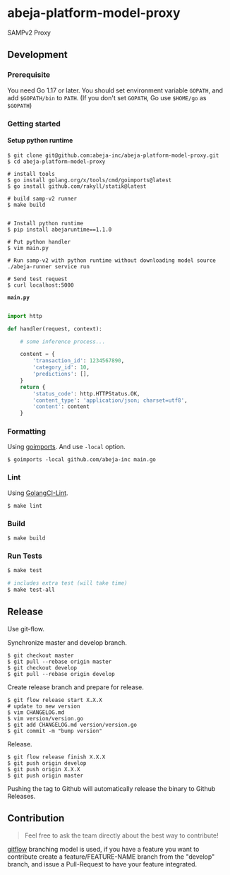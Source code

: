 # abeja-platform-model-proxy

SAMPv2 Proxy

## Development

### Prerequisite

You need Go 1.17 or later.
You should set environment variable `GOPATH`, and add `$GOPATH/bin` to `PATH`.
(If you don't set `GOPATH`, Go use `$HOME/go` as `$GOPATH`)

### Getting started

#### Setup python runtime

```
$ git clone git@github.com:abeja-inc/abeja-platform-model-proxy.git
$ cd abeja-platform-model-proxy

# install tools
$ go install golang.org/x/tools/cmd/goimports@latest
$ go install github.com/rakyll/statik@latest

# build samp-v2 runner
$ make build


# Install python runtime
$ pip install abejaruntime==1.1.0

# Put python handler
$ vim main.py

# Run samp-v2 with python runtime without downloading model source
./abeja-runner service run

# Send test request
$ curl localhost:5000

```

**`main.py`**

```python

import http

def handler(request, context):

    # some inference process...

    content = {
        'transaction_id': 1234567890,
        'category_id': 10,
        'predictions': [],
    }
    return {
        'status_code': http.HTTPStatus.OK,
        'content_type': 'application/json; charset=utf8',
        'content': content
    }
```

### Formatting

Using [goimports](https://godoc.org/golang.org/x/tools/cmd/goimports).
And use `-local` option.

```
$ goimports -local github.com/abeja-inc main.go
```

### Lint

Using [GolangCI-Lint](https://github.com/golangci/golangci-lint).

```
$ make lint
```

### Build

```
$ make build
```

### Run Tests

```bash
$ make test

# includes extra test (will take time)
$ make test-all
```

## Release

Use git-flow.

Synchronize master and develop branch.

```
$ git checkout master
$ git pull --rebase origin master
$ git checkout develop
$ git pull --rebase origin develop
```

Create release branch and prepare for release.

```
$ git flow release start X.X.X
# update to new version
$ vim CHANGELOG.md
$ vim version/version.go
$ git add CHANGELOG.md version/version.go
$ git commit -m "bump version"
```

Release.

```
$ git flow release finish X.X.X
$ git push origin develop
$ git push origin X.X.X
$ git push origin master
```

Pushing the tag to Github will automatically release the binary to Github Releases.

## Contribution

> Feel free to ask the team directly about the best way to contribute!

[gitflow](https://github.com/nvie/gitflow) branching model is used, if you have a feature you want to contribute create a feature/FEATURE-NAME branch from the "develop" branch, and issue a Pull-Request to have your feature integrated.

